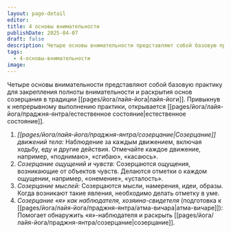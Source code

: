 ```yaml
---
layout: page-detail
editor: 
title: 4 основы внимательности
publishDate: 2025-04-07
draft: false
description: Четыре основы внимательности представляют собой базовую практику для закрепления полноты внимательности и раскрытия основ созерцания в традиции лайя-йоги. Йогин наблюдает за всеми движениями тела, включая самые незначительные, за мыслями, эмоциями и источником мыслей и эмоций.
tags:
  - 4-основы-внимательности
image:
---
```

Четыре основы внимательности представляют собой базовую практику для закрепления полноты внимательности и раскрытия основ созерцания в традиции [[pages/йога/лайя-йога|лайя-йоги]]. Привыкнув к непрерывному выполнению практики, открывается [[pages/йога/лайя-йога/праджня-янтра/естественное состояние|естественное состояние]].

1. *[[pages/йога/лайя-йога/праджня-янтра/созерцание|Созерцание]] движений тела:* Наблюдение за каждым движением, включая ходьбу, еду и другие действия. Отмечайте каждое движение, например, «поднимаю», «сгибаю», «касаюсь».
2. *Созерцание ощущений и чувств:* Созерцаются ощущения, возникающие от объектов чувств. Делаются отметки о каждом ощущении, например, «онемение», «усталость».
3. *Созерцание мыслей:* Созерцаются мысли, намерения, идеи, образы. Когда возникают такие явления, необходимо делать отметку в уме.
4. *Созерцание «я» как наблюдателя, хозяина-свидетеля* (подготовка к [[pages/йога/лайя-йога/праджня-янтра/атма-вичара|атма-вичаре]]): Помогает обнаружить «я»-наблюдателя и раскрыть [[pages/йога/лайя-йога/праджня-янтра/созерцание|созерцание]].